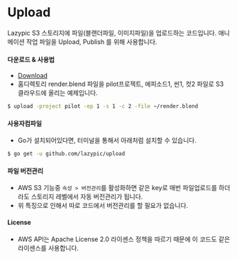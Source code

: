 # Upload
Lazypic S3 스토리지에 파일(블랜더파일, 이미지파일)을 업로드하는 코드입니다.
애니메이션 작업 파일을 Upload, Publish 를 위해 사용합니다.

#### 다운로드 & 사용법
- [Download](https://github.com/lazypic/upload/releases)
- 홈디렉토리 render.blend 파일을 pilot프로젝트, 에피소드1, 씬1, 컷2 파일로 S3 클라우드에 올리는 예제입니다.
```bash
$ upload -project pilot -ep 1 -s 1 -c 2 -file ~/render.blend
```

#### 사용자컴파일
- Go가 설치되어있다면, 터미널을 통해서 아래처럼 설치할 수 있습니다.
```bash
$ go get -u github.com/lazypic/upload
```

#### 파일 버전관리
- AWS S3 기능중 `속성 > 버전관리`를 활성화하면 같은 key로 매번 파일업로드를 하더라도 스토리지 레벨에서 자동 버전관리가 됩니다.
- 위 특징으로 인해서 따로 코드에서 버전관리를 할 필요가 없습니다.

#### License
- AWS API는 Apache License 2.0 라이센스 정책을 따르기 때문에 이 코드도 같은 라이센스를 사용합니다.
